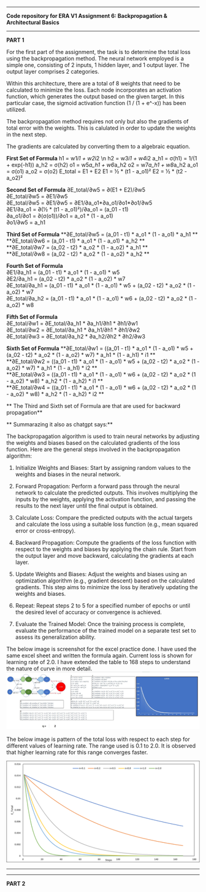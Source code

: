 -------------------------------------------------------

**Code repository for ERA V1 Assignment 6: Backpropagation & Architectural Basics**

-------------------------------------------------------

**PART 1**

For the first part of the assignment, the task is to determine the total loss using the backpropagation method. The neural network employed is a simple one, consisting of 2 inputs, 1 hidden layer, and 1 output layer. The output layer comprises 2 categories.

Within this architecture, there are a total of 8 weights that need to be calculated to minimize the loss. Each node incorporates an activation function, which generates the output based on the given target. In this particular case, the sigmoid activation function (1 / (1 + e^-x)) has been utilized.

The backpropagation method requires not only but also the gradients of total error with the weights. This is calulated in order to update the weights in the next step.  

The gradients are calculated by converting them to a algebraic equation.

**First Set of Formula**
h1 = w1*i1 + w2*i2 \n
h2 = w3*i1 + w4*i2
a_h1 = σ(h1) = 1/(1 + exp(-h1))
a_h2 = σ(h2)
o1 = w5*a_h1 + w6*a_h2
o2 = w7*a_h1 + w8*a_h2
a_o1 = σ(o1)
a_o2 = σ(o2)
E_total = E1 + E2
E1 = ½ * (t1 - a_o1)²
E2 = ½ * (t2 - a_o2)²		

**Second Set of Formula**
∂E_total/∂w5 = ∂(E1 + E2)/∂w5					
∂E_total/∂w5 = ∂E1/∂w5					
∂E_total/∂w5 = ∂E1/∂w5 = ∂E1/∂a_o1*∂a_o1/∂o1*∂o1/∂w5					
∂E1/∂a_o1 =  ∂(½ * (t1 - a_o1)²)/∂a_o1 = (a_01 - t1)					
∂a_o1/∂o1 =  ∂(σ(o1))/∂o1 = a_o1 * (1 - a_o1)					
∂o1/∂w5 = a_h1		

**Third Set of Formula**
**∂E_total/∂w5 = (a_01 - t1) * a_o1 * (1 - a_o1) *  a_h1	**				
**∂E_total/∂w6 = (a_01 - t1) * a_o1 * (1 - a_o1) *  a_h2	**				
**∂E_total/∂w7 = (a_02 - t2) * a_o2 * (1 - a_o2) *  a_h1	**				
**∂E_total/∂w8 = (a_02 - t2) * a_o2 * (1 - a_o2) *  a_h2	**

**Fourth Set of Formula**				
∂E1/∂a_h1 = (a_01 - t1) * a_o1 * (1 - a_o1) * w5								
∂E2/∂a_h1 = (a_02 - t2) * a_o2 * (1 - a_o2) * w7								
∂E_total/∂a_h1 = (a_01 - t1) * a_o1 * (1 - a_o1) * w5 +  (a_02 - t2) * a_o2 * (1 - a_o2) * w7								
∂E_total/∂a_h2 = (a_01 - t1) * a_o1 * (1 - a_o1) * w6 +  (a_02 - t2) * a_o2 * (1 - a_o2) * w8		


**Fifth Set of Formula**	
∂E_total/∂w1 = ∂E_total/∂a_h1 * ∂a_h1/∂h1 * ∂h1/∂w1					
∂E_total/∂w2 = ∂E_total/∂a_h1 * ∂a_h1/∂h1 * ∂h1/∂w2					
∂E_total/∂w3 = ∂E_total/∂a_h2 * ∂a_h2/∂h2 * ∂h2/∂w3					
						

**Sixth Set of Formula**
**∂E_total/∂w1 = ((a_01 - t1) * a_o1 * (1 - a_o1) * w5 +  (a_02 - t2) * a_o2 * (1 - a_o2) * w7) * a_h1 * (1 - a_h1) * i1    **												
**∂E_total/∂w2 = ((a_01 - t1) * a_o1 * (1 - a_o1) * w5 +  (a_02 - t2) * a_o2 * (1 - a_o2) * w7) * a_h1 * (1 - a_h1) * i2    **												
**∂E_total/∂w3 = ((a_01 - t1) * a_o1 * (1 - a_o1) * w6 +  (a_02 - t2) * a_o2 * (1 - a_o2) * w8) * a_h2 * (1 - a_h2) * i1    **												
**∂E_total/∂w4 = ((a_01 - t1) * a_o1 * (1 - a_o1) * w6 +  (a_02 - t2) * a_o2 * (1 - a_o2) * w8) * a_h2 * (1 - a_h2) * i2    **


** The Third and Sixth set of Formula are that are used for backward propagation**												

			
** Summarazing it also as chatgpt says:**

The backpropagation algorithm is used to train neural networks by adjusting the weights and biases based on the calculated gradients of the loss function. Here are the general steps involved in the backpropagation algorithm:

1. Initialize Weights and Biases: Start by assigning random values to the weights and biases in the neural network.

2. Forward Propagation: Perform a forward pass through the neural network to calculate the predicted outputs. This involves multiplying the inputs by the weights, applying the activation function, and passing the results to the next layer until the final output is obtained.

3. Calculate Loss: Compare the predicted outputs with the actual targets and calculate the loss using a suitable loss function (e.g., mean squared error or cross-entropy).

4. Backward Propagation: Compute the gradients of the loss function with respect to the weights and biases by applying the chain rule. Start from the output layer and move backward, calculating the gradients at each layer.

5. Update Weights and Biases: Adjust the weights and biases using an optimization algorithm (e.g., gradient descent) based on the calculated gradients. This step aims to minimize the loss by iteratively updating the weights and biases.

6. Repeat: Repeat steps 2 to 5 for a specified number of epochs or until the desired level of accuracy or convergence is achieved.

7. Evaluate the Trained Model: Once the training process is complete, evaluate the performance of the trained model on a separate test set to assess its generalization ability.


The below image is screenshot for the excel practice done. I have used the same excel sheet and written the formula again. Current loss is shown for learning rate of 2.0. I have extended the table to 168 steps to understand the nature of curve in more detail. 
![alt text](https://github.com/saurabhmangal/era1_s6/blob/master/s6_excel_ss_backpropogation.JPG)


The below image is pattern of the total loss with respect to each step for different values of learning rate. The range used is 0.1 to  2.0. It is observed that higher learning rate for this range converges faster.

<img src="https://github.com/saurabhmangal/era1_s6/blob/master/E_total_vs_Learning_rate.png" alt="alt text" width="600px">

-------------------------------------------------------
-------------------------------------------------------

**PART 2**




